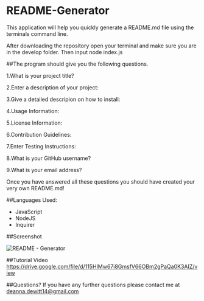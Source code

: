 # README-Generator

This application will help you quickly generate a README.md file using the terminals command line. 

After downloading the repository open your terminal and make sure you are in the develop folder.
Then input node index.js

##The program should give you the following questions.

1.What is your project title?

2.Enter a description of your project:

3.Give a detailed descripion on how to install:

4.Usage Information:

5.License Information:

6.Contribution Guidelines:

7.Enter Testing Instructions:

8.What is your GitHub username?

9.What is your email address?


Once you have answered all these questions you should have created your very own README.md!


##Languages Used:
- JavaScript
- NodeJS
- Inquirer

##Screenshot

![README - Generator](https://user-images.githubusercontent.com/109932251/192936724-5990818e-6791-45f7-a384-5b46da0d200c.png)




##Tutorial Video
https://drive.google.com/file/d/115HIMw67i8GmsfV66OBm2gPaQa0K3AIZ/view




##Questions?
If you have any further questions please contact me at deanna.dewitt14@gmail.com
